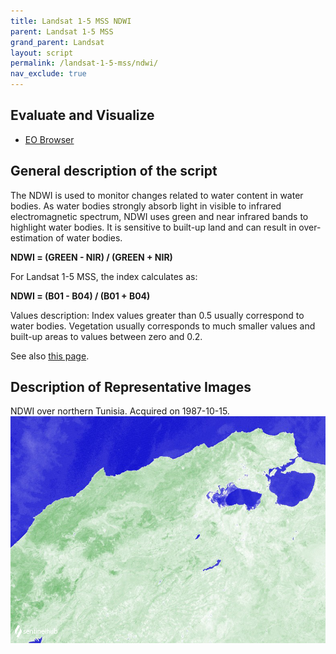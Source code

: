 ```yaml
---
title: Landsat 1-5 MSS NDWI
parent: Landsat 1-5 MSS
grand_parent: Landsat
layout: script
permalink: /landsat-1-5-mss/ndwi/
nav_exclude: true
---
```



## Evaluate and Visualize

- [EO Browser](https://sentinelshare.page.link/YoPk)
 
## General description of the script
The NDWI is used to monitor changes related to water content in water bodies. As water bodies strongly absorb light in visible to infrared electromagnetic spectrum, NDWI uses green and near infrared bands to highlight water bodies. It is sensitive to built-up land and can result in over-estimation of water bodies. 

**NDWI = (GREEN - NIR) / (GREEN + NIR)**

For Landsat 1-5 MSS, the index calculates as: 

**NDWI = (B01 - B04) / (B01 + B04)**

Values description: Index values greater than 0.5 usually correspond to water bodies. Vegetation usually corresponds to much smaller values and built-up areas to values between zero and 0.2.

See also [this page](https://custom-scripts.sentinel-hub.com/sentinel-2/ndwi/#).

## Description of Representative Images
NDWI over northern Tunisia. Acquired on 1987-10-15.
![The script example 1](fig/fig1.png)

